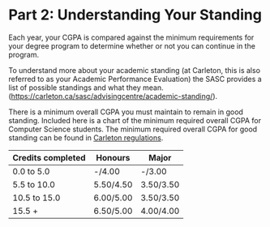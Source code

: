 # Part 2: Understanding Your Standing

Each year, your CGPA is compared against the minimum requirements for your
degree program to determine whether or not you can continue in the program.

To understand more about your academic standing (at Carleton, this is also
referred to as your Academic Performance
Evaluation) the SASC provides a list of possible standings and what they
mean. (https://carleton.ca/sasc/advisingcentre/academic-standing/).

There is a minimum overall CGPA you must maintain to remain in good 
standing.  Included here is a chart of the minimum required overall CGPA for
Computer Science students.  The minimum required overall CGPA for good 
standing can be found in [Carleton regulations](http://www3.carleton.ca/calendars/ugrad/0910/regulations/acadregsuniv7.html#7.4).

|Credits completed|Honours    |Major      |
|-----------------|-----------|-----------|
|0.0 to 5.0       |    -/4.00 |    -/3.00 |
|5.5 to 10.0      | 5.50/4.50 | 3.50/3.50 |
|10.5 to 15.0     | 6.00/5.00 | 3.50/3.50 |
|15.5 +           | 6.50/5.00 | 4.00/4.00 |


